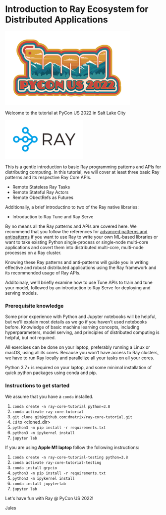 # Introduction to Ray Ecosystem for Distributed Applications 

<img src="images/PyCon2022_Logo.png" height="50%" width="80%">

Welcome to the tutorial at PyCon US 2022 in Salt Lake City

<img src="images/ray-logo.png" height="50%" width="50%">


This is a gentle introduction to basic Ray programming patterns and APIs for distributing computing. In this tutorial, we will cover at least three basic Ray patterns and its respective Ray Core APIs. 

 * Remote Stateless Ray Tasks
 * Remote Stateful Ray Actors
 * Remote ObectRefs as Futures
 
Additionally, a brief introductino to two of the Ray native libraries:
 * Introduction to Ray Tune and Ray Serve

By no means all the Ray patterns and APIs are covered here. We recommend that you follow the references for [advanced patterns and antipatterns](https://docs.ray.io/en/latest/ray-design-patterns/index.html) if you want to use Ray to write your own ML-based libraries or want to take existing Python single-process or single-node multi-core applications and covert them into distributed multi-core, multi-node processes on a Ray cluster.

Knowing these Ray patterns and anti-patterns will guide you in writing effective and robust distributed applications using the Ray framework and its recommended usage of Ray APIs.

Additoinaly, we'll briefly examine how to use Tune APIs to train and tune your model, followed by an introduction
to Ray Serve for deploying and serving models.

### Prerequisite knowledge ###

Some prior experience with Python and Jupyter notebooks will be helpful, but we'll explain most details as we go if you haven't used notebooks before. Knowledge of basic machine learning concepts, including hyperparameters, model serving, and principles of distributed computing is helpful, 
but not required.

All exercises can be done on your laptop, preferably running a Linux or macOS, using all its cores. Because you won’t have access to Ray clusters, we have to run Ray locally and parallelize all your tasks on all your cores.

Python 3.7+ is required on your laptop, and some minimal installation of quick python packages using conda and pip.

### Instructions to get started

We assume that you have a `conda` installed.

 1. `conda create -n ray-core-tutorial python=3.8`
 2. `conda activate ray-core-tutorial`
 3. `git clone git@github.com:dmatrix/ray-core-tutorial.git`
 4. `cd` to <cloned_dir>
 5. `python3 -m pip install -r requirements.txt`
 6. `python3 -m ipykernel install`
 7. `jupyter lab`
 
 If you are using **Apple M1 laptop** follow the following instructions:
 
 1. `conda create -n ray-core-tutorial-testing python=3.8`
 2. `conda activate ray-core-tutorial-testing`
 3. `conda install grpcio`
 4. `python3 -m pip install -r requirements.txt`
 5. `python3 -m ipykernel install`
 6. `conda install jupyterlab`
 7. `jupyter lab`
 
Let's have fun with Ray @ PyCon US 2022!
 
Jules
